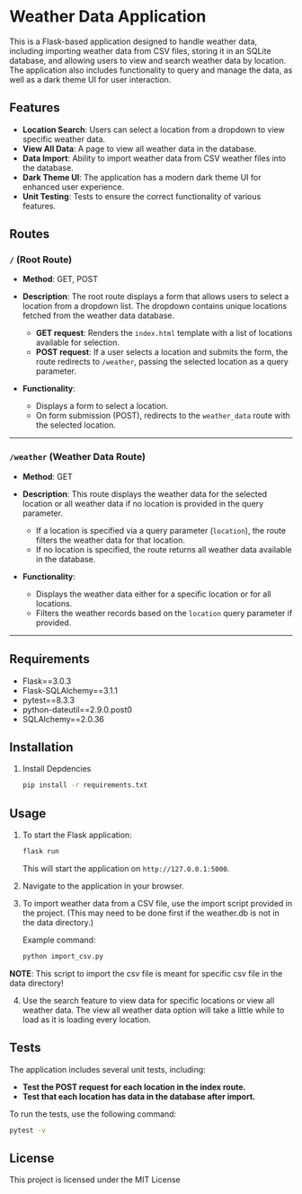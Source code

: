 
# Weather Data Application

This is a Flask-based application designed to handle weather data, including importing weather data from CSV files, storing it in an SQLite database, and allowing users to view and search weather data by location. The application also includes functionality to query and manage the data, as well as a dark theme UI for user interaction.

## Features

- **Location Search**: Users can select a location from a dropdown to view specific weather data.
- **View All Data**: A page to view all weather data in the database.
- **Data Import**: Ability to import weather data from CSV weather files into the database.
- **Dark Theme UI**: The application has a modern dark theme UI for enhanced user experience.
- **Unit Testing**: Tests to ensure the correct functionality of various features.

## Routes

### `/` (Root Route)
- **Method**: GET, POST
- **Description**: The root route displays a form that allows users to select a location from a dropdown list. The dropdown contains unique locations fetched from the weather data database.
  - **GET request**: Renders the `index.html` template with a list of locations available for selection.
  - **POST request**: If a user selects a location and submits the form, the route redirects to `/weather`, passing the selected location as a query parameter.

- **Functionality**:
  - Displays a form to select a location.
  - On form submission (POST), redirects to the `weather_data` route with the selected location.

---

### `/weather` (Weather Data Route)
- **Method**: GET
- **Description**: This route displays the weather data for the selected location or all weather data if no location is provided in the query parameter.
  - If a location is specified via a query parameter (`location`), the route filters the weather data for that location.
  - If no location is specified, the route returns all weather data available in the database.

- **Functionality**:
  - Displays the weather data either for a specific location or for all locations.
  - Filters the weather records based on the `location` query parameter if provided.

---

## Requirements

- Flask==3.0.3
- Flask-SQLAlchemy==3.1.1
- pytest==8.3.3
- python-dateutil==2.9.0.post0
- SQLAlchemy==2.0.36


## Installation

1. Install Depdencies

   ```bash
   pip install -r requirements.txt
   ```

## Usage

1. To start the Flask application:

   ```bash
   flask run
   ```

   This will start the application on `http://127.0.0.1:5000`.

2. Navigate to the application in your browser.

3. To import weather data from a CSV file, use the import script provided in the project. (This may need to be done first if the weather.db is not in the data directory.)

   Example command:
   ```bash
   python import_csv.py
   ```
**NOTE**: This script to import the csv file is meant for specific csv file in the data directory!


4. Use the search feature to view data for specific locations or view all weather data.
  The view all weather data option will take a little while to load as it is loading every location.

## Tests

The application includes several unit tests, including:

- **Test the POST request for each location in the index route.**
- **Test that each location has data in the database after import.**

To run the tests, use the following command:

```bash
pytest -v
```

## License

This project is licensed under the MIT License
